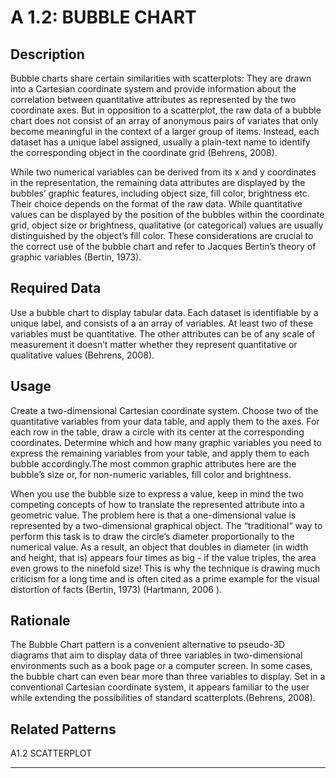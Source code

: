# A 1.2: BUBBLE CHART


## Description

Bubble charts share certain similarities with scatterplots: They are drawn into a Cartesian coordinate system and provide information about the correlation between quantitative attributes as represented by the two coordinate axes.
But in opposition to a scatterplot, the raw data of a bubble chart does not consist of an array of anonymous pairs of variates that only become meaningful in the context of a larger group of items. Instead, each dataset has a unique label assigned, usually a plain-text name to identify the corresponding object in the coordinate grid (Behrens, 2008).

While two numerical variables can be derived from its x and y coordinates in the representation, the remaining data attributes are displayed by the bubbles’ graphic features, including object size, fill color, brightness etc. Their choice depends on the format of the raw data. While quantitative values can be displayed by the position of the bubbles within the coordinate grid, object size or brightness, qualitative (or categorical) values are usually distinguished by the object’s fill color. These considerations are crucial to the correct use of the bubble chart and refer to Jacques Bertin’s theory of graphic variables (Bertin, 1973).


## Required Data

Use a bubble chart to display tabular data. Each dataset is identifiable by a unique label, and consists of a an array of variables. At least two of these variables must be quantitative.
The other attributes can be of any scale of measurement  it doesn’t matter whether they represent quantitative or qualitative values (Behrens, 2008).


## Usage

Create a two-dimensional Cartesian coordinate system. Choose two of the quantitative variables from your data table, and apply them to the axes. For each row in the table, draw a circle with its center at the corresponding coordinates. Determine which and how many graphic variables you need to express the remaining variables from your table, and apply them to each bubble accordingly.The most common graphic attributes here are the bubble’s size or, for non-numeric variables, fill color and brightness.

When you use the bubble size to express a value, keep in mind the two competing concepts of how to translate the represented attribute into a geometric value. The problem here is that a one-dimensional value is represented by a two-dimensional graphical object. The “traditional“ way to perform this task is to draw the circle’s diameter proportionally to the numerical value. As a result, an object that doubles in diameter (in width and height, that is) appears four times as big - if the value triples, the area even grows to the ninefold size! This is why the technique is drawing much criticism for a long time and is often cited as a prime example for the visual distortion of facts (Bertin,  1973) (Hartmann, 2006 ).


## Rationale

The Bubble Chart pattern is a convenient alternative to pseudo-3D diagrams that aim to display data of three variables in two-dimensional environments such as a book page or a computer screen. In some cases, the bubble chart can even bear more than three variables to display. Set in a conventional Cartesian coordinate system, it appears familiar to the user while extending the possibilities of standard scatterplots.(Behrens, 2008).


## Related Patterns

A1.2 SCATTERPLOT


----------
